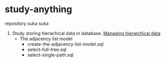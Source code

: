 # study-anything
repository suka suka

1. Study storing hierachical data in database. [Managing hierarchical data](http://mikehillyer.com/articles/managing-hierarchical-data-in-mysql)
   - The adjacency list model
     - create-the-adjacency-list-model.sql
     - select-full-tree.sql
     - select-single-path.sql
